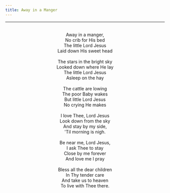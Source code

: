 ```yaml
---
title: Away in a Manger
---
```


---
<center>
<br/>
Away in a manger,<br/>
No crib for His bed<br/>
The little Lord Jesus<br/>
Laid down His sweet head<br/>
<br/>
The stars in the bright sky<br/>
Looked down where He lay<br/>
The little Lord Jesus<br/>
Asleep on the hay<br/>
<br/>
The cattle are lowing<br/>
The poor Baby wakes<br/>
But little Lord Jesus<br/>
No crying He makes<br/>
<br/>
I love Thee, Lord Jesus<br/>
Look down from the sky<br/>
And stay by my side,<br/>
'Til morning is nigh.<br/>
<br/>
Be near me, Lord Jesus,<br/>
I ask Thee to stay<br/>
Close by me forever<br/>
And love me I pray<br/>
<br/>
Bless all the dear children<br/>
In Thy tender care<br/>
And take us to heaven<br/>
To live with Thee there.<br/>

</center>